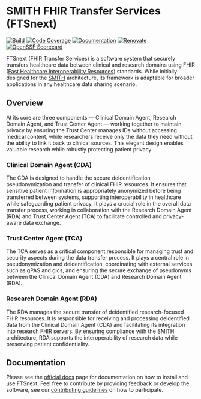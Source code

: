 # SMITH FHIR Transfer Services (FTSnext)

[![Build](https://img.shields.io/github/actions/workflow/status/medizininformatik-initiative/fts-next/build.yml?logo=refinedgithub&logoColor=white)](https://github.com/medizininformatik-initiative/fts-next/actions/workflows/build.yml)
[![Code Coverage](https://img.shields.io/codecov/c/github/medizininformatik-initiative/fts-next?logo=codecov&logoColor=white&label=codecov)](https://codecov.io/gh/medizininformatik-initiative/fts-next)
[![Documentation](https://img.shields.io/website?url=https%3A%2F%2Fmedizininformatik-initiative.github.io%2Ffts-next&up_message=online&up_color=blue&down_message=offline&logo=readthedocs&logoColor=white&label=docs)](https://medizininformatik-initiative.github.io/fts-next)
[![Renovate](https://img.shields.io/badge/renovate-enabled-violet.svg?logo=renovate&logoColor=white)](https://github.com/medizininformatik-initiative/fts-next/issues/67)
[![OpenSSF Scorecard](https://img.shields.io/ossf-scorecard/github.com/medizininformatik-initiative/fts-next?logo=linuxfoundation&label=ossf%20scorecard)](https://scorecard.dev/viewer/?uri=github.com/medizininformatik-initiative/fts-next)

FTSnext (FHIR Transfer Services) is a software system that securely transfers
healthcare data between clinical and research domains using FHIR
([Fast Healthcare Interoperability Resources][fhir]) standards. While initially
designed for the [SMITH][smith] architecture, its framework is adaptable for broader
applications in any healthcare data sharing scenario.

## Overview

At its core are three components — Clinical Domain Agent, Research Domain Agent, and
Trust Center Agent — working together to maintain privacy by ensuring the Trust Center
manages IDs without accessing medical content, while researchers receive only the data
they need without the ability to link it back to clinical sources. This elegant design
enables valuable research while robustly protecting patient privacy.

### Clinical Domain Agent (CDA)

The CDA is designed to handle the secure deidentification, pseudonymization and transfer of clinical
FHIR resources. It ensures that sensitive patient information is appropriately anonymized before
being transferred between systems, supporting interoperability in healthcare while safeguarding
patient privacy. It plays a crucial role in the overall data transfer process, working in
collaboration with the Research Domain Agent (RDA) and Trust Center Agent (TCA) to facilitate
controlled and privacy-aware data exchange.

### Trust Center Agent (TCA)

The TCA serves as a critical component responsible for managing trust and security aspects during
the data transfer process. It plays a central role in pseudonymization and deidentification,
coordinating with external services such as gPAS and gics, and ensuring the secure exchange of
pseudonyms between the Clinical Domain Agent (CDA) and Research Domain Agent (RDA).

### Research Domain Agent (RDA)

The RDA manages the secure transfer of deidentified research-focused FHIR resources. It is
responsible for receiving and processing deidentified data from the Clinical Domain Agent (CDA) and
facilitating its integration into research FHIR servers. By ensuring compliance with the SMITH
architecture, RDA supports the interoperability of research data while preserving patient
confidentiality.

## Documentation

Please see the [official docs][docs] page for documentation on how to install and use FTSnext.
Feel free to contribute by providing feedback or develop the software, see our
[contributing guidelines][contrib] on how to participate.

[fhir]: https://fhir.org/

[smith]: https://www.smith.care

[docs]: https://medizininformatik-initiative.github.io/fts-next

[contrib]: https://medizininformatik-initiative.github.io/fts-next/contributing/contributing.html
